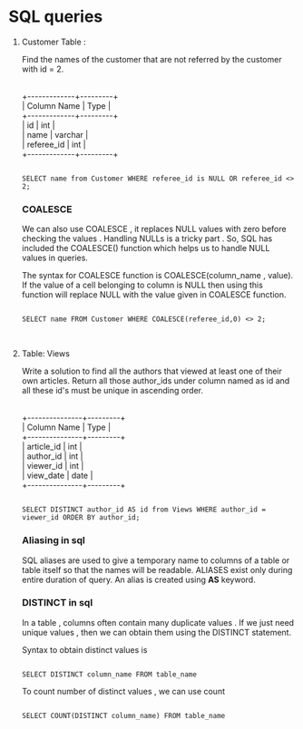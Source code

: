 
# SQL queries

<ol>
<li>
Customer Table : <br>

Find the names of the customer that are not referred by the customer with id = 2. <br><br>

+-------------+---------+<br>
| Column Name | Type    |<br>
+-------------+---------+<br>
| id          | int     |<br>
| name        | varchar |<br>
| referee_id  | int     |<br>
+-------------+---------+<br>

```

SELECT name from Customer WHERE referee_id is NULL OR referee_id <> 2;

```

### COALESCE

We can also use COALESCE , it replaces NULL values with zero before checking the values . Handling NULLs is a tricky part . So, SQL has included the COALESCE() function which helps us to handle NULL values in queries. 

The syntax for COALESCE function is COALESCE(column_name , value). If the value of a cell belonging to column is NULL then using this function will replace NULL with the value given in COALESCE function. 

```

SELECT name FROM Customer WHERE COALESCE(referee_id,0) <> 2;

```
</li>
<br>
<li>

Table: Views<br>

Write a solution to find all the authors that viewed at least one of their own articles. Return all those author_ids under column named as id and all these id's must be unique in ascending order. <br><br>

+---------------+---------+<br>
| Column Name   | Type    |<br>
+---------------+---------+<br>
| article_id    | int     |<br>
| author_id     | int     |<br>
| viewer_id     | int     |<br>
| view_date     | date    |<br>
+---------------+---------+<br>

```

SELECT DISTINCT author_id AS id from Views WHERE author_id = viewer_id ORDER BY author_id;

```

### Aliasing in sql

SQL aliases are used to give a temporary name to columns of a table or table itself so that the names will be readable. ALIASES exist only during entire duration of query. An alias is created using <strong>AS</strong> keyword.

### DISTINCT in sql

In a table , columns often contain many duplicate values . If we just need unique values , then we can obtain them using the DISTINCT statement. 

Syntax to obtain distinct values is

```

SELECT DISTINCT column_name FROM table_name

```

To count number of distinct values , we can use count

```

SELECT COUNT(DISTINCT column_name) FROM table_name

```

</li>
</ol>